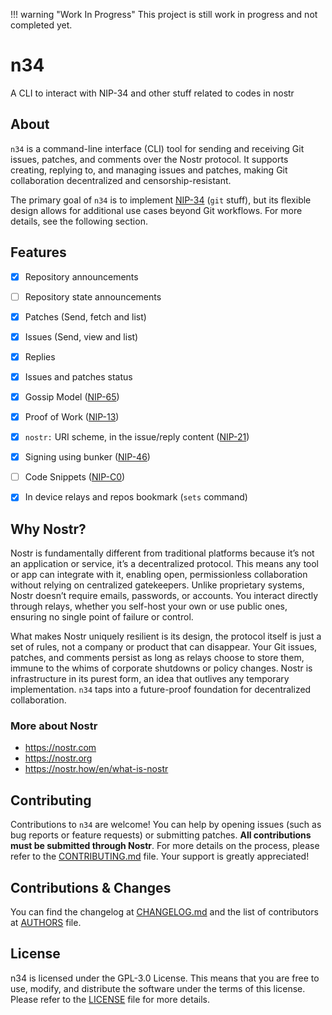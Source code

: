!!! warning "Work In Progress"
    This project is still work in progress and not completed yet.

# n34

A CLI to interact with NIP-34 and other stuff related to codes in nostr

## About

`n34` is a command-line interface (CLI) tool for sending and receiving Git
issues, patches, and comments over the Nostr protocol. It supports creating,
replying to, and managing issues and patches, making Git collaboration
decentralized and censorship-resistant.

The primary goal of `n34` is to implement [NIP-34] (`git` stuff), but its
flexible design allows for additional use cases beyond Git workflows. For more
details, see the following section.

## Features

- [X] Repository announcements
- [ ] Repository state announcements
- [X] Patches (Send, fetch and list)
- [X] Issues (Send, view and list)
- [X] Replies
- [X] Issues and patches status
- [X] Gossip Model ([NIP-65])
- [X] Proof of Work ([NIP-13])
- [X] `nostr:` URI scheme, in the issue/reply content ([NIP-21])
- [X] Signing using bunker ([NIP-46])
- [ ] Code Snippets ([NIP-C0])
- [X] In device relays and repos bookmark (`sets` command)


## Why Nostr?

Nostr is fundamentally different from traditional platforms because it’s not
an application or service, it’s a decentralized protocol. This means any tool or
app can integrate with it, enabling open, permissionless collaboration without
relying on centralized gatekeepers. Unlike proprietary systems, Nostr doesn’t
require emails, passwords, or accounts. You interact directly through relays,
whether you self-host your own or use public ones, ensuring no single point of
failure or control.

What makes Nostr uniquely resilient is its design, the protocol itself is just
a set of rules, not a company or product that can disappear. Your Git issues,
patches, and comments persist as long as relays choose to store them, immune to
the whims of corporate shutdowns or policy changes. Nostr is infrastructure in
its purest form, an idea that outlives any temporary implementation. `n34` taps
into a future-proof foundation for decentralized collaboration.

### More about Nostr

- <https://nostr.com>
- <https://nostr.org>
- <https://nostr.how/en/what-is-nostr>

## Contributing

Contributions to `n34` are welcome! You can help by opening issues (such as bug
reports or feature requests) or submitting patches. **All contributions must be
submitted through Nostr**. For more details on the process, please refer to the
[CONTRIBUTING.md](CONTRIBUTING.md) file. Your support is greatly appreciated!

## Contributions & Changes

You can find the changelog at [CHANGELOG.md](CHANGELOG.md) and the list of
contributors at [AUTHORS](AUTHORS) file.

## License

n34 is licensed under the GPL-3.0 License. This means that you are free to use,
modify, and distribute the software under the terms of this license. Please
refer to the [LICENSE](LICENSE) file for more details.

[NIP-34]: https://github.com/nostr-protocol/nips/blob/master/34.md
[NIP-65]: https://github.com/nostr-protocol/nips/blob/master/65.md
[NIP-13]: https://github.com/nostr-protocol/nips/blob/master/13.md
[NIP-21]: https://github.com/nostr-protocol/nips/blob/master/21.md
[NIP-C0]: https://github.com/nostr-protocol/nips/blob/master/C0.md
[NIP-46]: https://github.com/nostr-protocol/nips/blob/master/46.md
